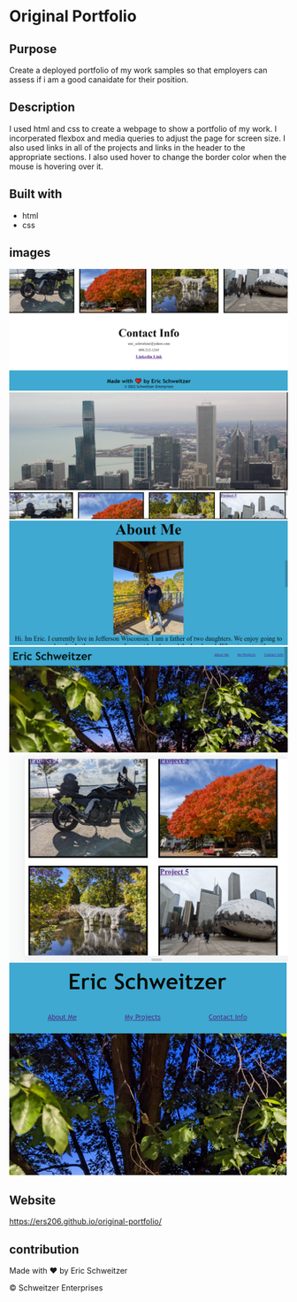 # Original Portfolio


## Purpose

Create a deployed portfolio of my work samples so that employers can assess if i am a good canaidate for their position.

## Description

I used html and css to create a webpage to show a portfolio of my work. I incorperated flexbox and media queries to adjust the page for screen size. I also used links in all of the projects and links in the header to the appropriate sections. I also used hover to change the border color when the mouse is hovering over it.


## Built with
* html
* css

## images

![](./assets/images/Screenshot%202022-06-08%20171850.png)
![](./assets/images/Screenshot%202022-06-08%20171856.png)
![](./assets/images/Screenshot%202022-06-08%20171945.png)
![](./assets/images/Screenshot%202022-06-08%20171954.png)
![](./assets/images/Screenshot%202022-06-08%20174651.png)
![](./assets/images/Screenshot%202022-06-08%20174655.png)

## Website
https://ers206.github.io/original-portfolio/

## contribution
Made with ❤️ by Eric Schweitzer 

&copy; Schweitzer Enterprises